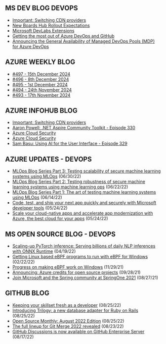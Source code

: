 ## MS DEV BLOG DEVOPS 

<!-- DEVBLOGDEVOPS:START -->
- [Important: Switching CDN providers](https://devblogs.microsoft.com/devops/important-switching-cdn-providers/)
- [New Boards Hub Rollout Expectations](https://devblogs.microsoft.com/devops/new-boards-hub-rollout-expectations/)
- [Microsoft DevLabs Extensions](https://devblogs.microsoft.com/devops/microsoft-devlabs-extensions/)
- [Getting the most out of Azure DevOps and GitHub](https://devblogs.microsoft.com/devops/getting-the-most-out-of-azure-devops-and-github/)
- [Announcing the General Availability of Managed DevOps Pools (MDP) for Azure DevOps](https://devblogs.microsoft.com/devops/managed-devops-pools-ga/)
<!-- DEVBLOGDEVOPS:END -->


## AZURE WEEKLY BLOG

<!-- AZUREWEEKLY:START -->
- [#497 - 15th December 2024](https://azureweekly.info/issue-497.html)
- [#496 - 8th December 2024](https://azureweekly.info/issue-496.html)
- [#495 - 1st December 2024](https://azureweekly.info/issue-495.html)
- [#494 - 24th November 2024](https://azureweekly.info/issue-494.html)
- [#493 - 17th November 2024](https://azureweekly.info/issue-493.html)
<!-- AZUREWEEKLY:END -->

## AZURE INFOHUB BLOG 

<!-- AZUREINFOHUB:START -->
- [Important: Switching CDN providers](https://devblogs.microsoft.com/devops/important-switching-cdn-providers/)
- [Aaron Powell: .NET Aspire Community Toolkit - Episode 330](http://feed.azuredevops.show/aaron-powell-net-aspire-community-toolkit-episode-330)
- [Azure Cloud Security](https://www.youtube.com/watch?v=RPgrOeyN-nI)
- [Azure Cloud Security](https://www.youtube.com/watch?v=KSrAIbViUTY)
- [Sam Basu: Using AI for the User Interface - Episode 329](http://feed.azuredevops.show/sam-basu-using-ai-for-the-user-interface-episode-329)
<!-- AZUREINFOHUB:END -->


## AZURE UPDATES - DEVOPS 

<!-- AZUREUPDATES:START -->

 - [MLOps Blog Series Part 3: Testing scalability of secure machine learning systems using MLOps](https://azure.microsoft.com/blog/mlops-blog-series-part-3-testing-scalability-of-secure-machine-learning-systems-using-mlops/) (06/30/22)
 - [MLOps Blog Series Part 2: Testing robustness of secure machine learning systems using machine learning ops](https://azure.microsoft.com/blog/mlops-blog-series-part-2-testing-robustness-of-secure-machine-learning-systems-using-machine-learning-ops/) (06/22/22)
 - [MLOps Blog Series Part 1: The art of testing machine learning systems using MLOps](https://azure.microsoft.com/blog/mlops-blog-series-part-1-the-art-of-testing-machine-learning-systems-using-mlops/) (06/14/22)
 - [Code, test, and ship your next app quickly and securely with Microsoft developer tools](https://azure.microsoft.com/blog/code-test-and-ship-your-next-app-quickly-and-securely-with-microsoft-developer-tools/) (05/24/22)
 - [Scale your cloud-native apps and accelerate app modernization with Azure, the best cloud for your apps](https://azure.microsoft.com/blog/scale-your-cloudnative-apps-and-accelerate-app-modernization-with-azure-the-best-cloud-for-your-apps/) (05/24/22)
<!-- AZUREUPDATES:END -->


## MS OPEN SOURCE BLOG - DEVOPS 

<!-- MSOPENSOURCEBLOG:START -->

 - [Scaling-up PyTorch inference: Serving billions of daily NLP inferences with ONNX Runtime](https://cloudblogs.microsoft.com/opensource/2022/04/19/scaling-up-pytorch-inference-serving-billions-of-daily-nlp-inferences-with-onnx-runtime/) (04/19/22)
 - [Getting Linux based eBPF programs to run with eBPF for Windows](https://cloudblogs.microsoft.com/opensource/2022/02/22/getting-linux-based-ebpf-programs-to-run-with-ebpf-for-windows/) (02/22/22)
 - [Progress on making eBPF work on Windows](https://cloudblogs.microsoft.com/opensource/2021/11/29/progress-on-making-ebpf-work-on-windows/) (11/29/21)
 - [Announcing: Azure credits for open source projects](https://cloudblogs.microsoft.com/opensource/2021/09/28/announcing-azure-credits-for-open-source-projects/) (09/28/21)
 - [Join Microsoft and the Spring community at SpringOne 2021](https://cloudblogs.microsoft.com/opensource/2021/08/27/join-microsoft-and-the-spring-community-at-springone-2021/) (08/27/21)
<!-- MSOPENSOURCEBLOG:END -->


## GITHUB BLOG


<!-- GITHUB:START -->

 - [Keeping your skillset fresh as a developer](https://github.blog/2022-08-25-keeping-your-skillset-fresh-as-a-developer/) (08/25/22)
 - [Introducing Trilogy: a new database adapter for Ruby on Rails](https://github.blog/2022-08-25-introducing-trilogy-a-new-database-adapter-for-ruby-on-rails/) (08/25/22)
 - [Open Source Monthly: August 2022 Edition](https://github.blog/2022-08-25-open-source-monthly-august-2022-edition/) (08/25/22)
 - [The full lineup for Git Merge 2022 revealed](https://github.blog/2022-08-23-the-full-lineup-for-git-merge-2022-revealed/) (08/23/22)
 - [GitHub Discussions is now available on GitHub Enterprise Server](https://github.blog/2022-08-17-github-discussions-is-now-available-on-github-enterprise-server/) (08/17/22)
<!-- GITHUB:END -->
